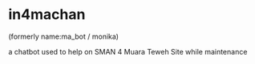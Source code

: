 # in4machan

(formerly name:ma_bot / monika)

a chatbot used to help on SMAN 4 Muara Teweh Site while maintenance
